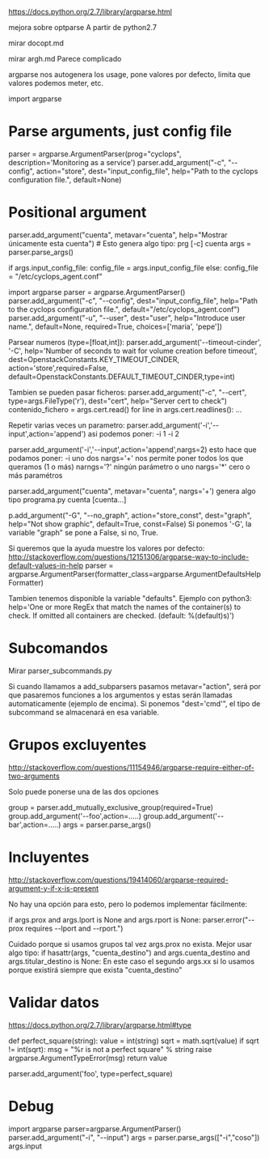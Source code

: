 https://docs.python.org/2.7/library/argparse.html

mejora sobre optparse
A partir de python2.7

mirar docopt.md

mirar argh.md
Parece complicado

argparse nos autogenera los usage, pone valores por defecto, limita que valores podemos meter, etc.

import argparse

# Parse arguments, just config file
parser = argparse.ArgumentParser(prog="cyclops", description='Monitoring as a service')
parser.add_argument("-c", "--config", action="store", dest="input_config_file",
                            help="Path to the cyclops configuration file.", default=None)
# Positional argument                            
parser.add_argument("cuenta", metavar="cuenta", help="Mostrar únicamente esta cuenta") # Esto genera algo tipo: prg [-c] cuenta
args = parser.parse_args()

if args.input_config_file:
    config_file = args.input_config_file
else:
    config_file = "/etc/cyclops_agent.conf"



import argparse
parser = argparse.ArgumentParser()
parser.add_argument("-c", "--config", dest="input_config_file", help="Path to the cyclops configuration file.", default="/etc/cyclops_agent.conf")
parser.add_argument("-u", "--user", dest="user", help="Introduce user name.", default=None, required=True, choices=['maria', 'pepe'])


Parsear numeros (type=[float,int]):
  parser.add_argument('--timeout-cinder', '-C', help='Number of seconds to wait for volume creation before timeout',
      dest=OpenstackConstants.KEY_TIMEOUT_CINDER, action='store',required=False, default=OpenstackConstants.DEFAULT_TIMEOUT_CINDER,type=int)

Tambien se pueden pasar ficheros:
parser.add_argument("-c", "--cert", type=args.FileType('r'), dest="cert", help="Server cert to check")
contenido_fichero = args.cert.read()
for line in args.cert.readlines(): ...

Repetir varias veces un parametro:
parser.add_argument('-i','--input',action='append')
 asi podemos poner: -i 1 -i 2

parser.add_argument('-i','--input',action='append',nargs=2)
 esto hace que podamos poner: -i uno dos
 nargs='+' nos permite poner todos los que queramos (1 o más)
 narngs='?' ningún parámetro o uno
 nargs='*' cero o más paramétros

parser.add_argument("cuenta", metavar="cuenta", nargs='+')
  genera algo tipo programa.py cuenta [cuenta...]



p.add_argument("-G", "--no_graph", action="store_const", dest="graph", help="Not show graphic", default=True, const=False)
  Si ponemos '-G', la variable "graph" se pone a False, si no, True.


Si queremos que la ayuda muestre los valores por defecto:
http://stackoverflow.com/questions/12151306/argparse-way-to-include-default-values-in-help
parser = argparse.ArgumentParser(formatter_class=argparse.ArgumentDefaultsHelpFormatter)

Tambien tenemos disponible la variable "defaults". Ejemplo con python3:
help='One or more RegEx that match the names of the container(s) to check. If omitted all containers are checked. (default: %(default)s)')


# Subcomandos
Mirar parser_subcommands.py

Si cuando llamamos a add_subparsers pasamos metavar="action", será por que pasaremos funciones a los argumentos y estas serán llamadas automaticamente (ejemplo de encima).
Si ponemos "dest='cmd'", el tipo de subcommand se almacenará en esa variable.

# Grupos excluyentes
http://stackoverflow.com/questions/11154946/argparse-require-either-of-two-arguments

Solo puede ponerse una de las dos opciones

group = parser.add_mutually_exclusive_group(required=True)
group.add_argument('--foo',action=.....)
group.add_argument('--bar',action=.....)
args = parser.parse_args()


# Incluyentes
http://stackoverflow.com/questions/19414060/argparse-required-argument-y-if-x-is-present

No hay una opción para esto, pero lo podemos implementar fácilmente:

if args.prox and args.lport is None and args.rport is None:
    parser.error("--prox requires --lport and --rport.")

Cuidado porque si usamos grupos tal vez args.prox no exista. Mejor usar algo tipo:
if hasattr(args, "cuenta_destino") and args.cuenta_destino and args.titular_destino is None:
En este caso el segundo args.xx si lo usamos porque existirá siempre que exista "cuenta_destino"



# Validar datos
https://docs.python.org/2.7/library/argparse.html#type

def perfect_square(string):
    value = int(string)
    sqrt = math.sqrt(value)
    if sqrt != int(sqrt):
        msg = "%r is not a perfect square" % string
        raise argparse.ArgumentTypeError(msg)
    return value

parser.add_argument('foo', type=perfect_square)



# Debug
import argparse
parser=argparse.ArgumentParser()
parser.add_argument("-i", "--input")
args = parser.parse_args(["-i","coso"])
args.input
